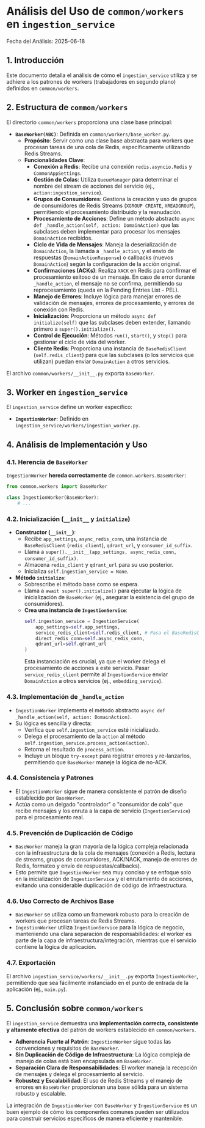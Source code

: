 # Análisis del Uso de `common/workers` en `ingestion_service`

Fecha del Análisis: 2025-06-18

## 1. Introducción

Este documento detalla el análisis de cómo el `ingestion_service` utiliza y se adhiere a los patrones de workers (trabajadores en segundo plano) definidos en `common/workers`.

## 2. Estructura de `common/workers`

El directorio `common/workers` proporciona una clase base principal:

- **`BaseWorker(ABC)`**: Definida en `common/workers/base_worker.py`.
    - **Propósito**: Servir como una clase base abstracta para workers que procesan tareas de una cola de Redis, específicamente utilizando Redis Streams.
    - **Funcionalidades Clave**:
        - **Conexión a Redis**: Recibe una conexión `redis.asyncio.Redis` y `CommonAppSettings`.
        - **Gestión de Colas**: Utiliza `QueueManager` para determinar el nombre del stream de acciones del servicio (ej., `action:ingestion_service`).
        - **Grupos de Consumidores**: Gestiona la creación y uso de grupos de consumidores de Redis Streams (`XGROUP CREATE`, `XREADGROUP`), permitiendo el procesamiento distribuido y la reanudación.
        - **Procesamiento de Acciones**: Define un método abstracto `async def _handle_action(self, action: DomainAction)` que las subclases deben implementar para procesar los mensajes `DomainAction` recibidos.
        - **Ciclo de Vida de Mensajes**: Maneja la deserialización de `DomainAction`, la llamada a `_handle_action`, y el envío de respuestas (`DomainActionResponse`) o callbacks (nuevos `DomainAction`) según la configuración de la acción original.
        - **Confirmaciones (ACKs)**: Realiza `XACK` en Redis para confirmar el procesamiento exitoso de un mensaje. En caso de error durante `_handle_action`, el mensaje no se confirma, permitiendo su reprocesamiento (queda en la Pending Entries List - PEL).
        - **Manejo de Errores**: Incluye lógica para manejar errores de validación de mensajes, errores de procesamiento, y errores de conexión con Redis.
        - **Inicialización**: Proporciona un método `async def initialize(self)` que las subclases deben extender, llamando primero a `super().initialize()`.
        - **Control de Ejecución**: Métodos `run()`, `start()`, y `stop()` para gestionar el ciclo de vida del worker.
        - **Cliente Redis**: Proporciona una instancia de `BaseRedisClient` (`self.redis_client`) para que las subclases (o los servicios que utilizan) puedan enviar `DomainAction` a otros servicios.

El archivo `common/workers/__init__.py` exporta `BaseWorker`.

## 3. Worker en `ingestion_service`

El `ingestion_service` define un worker específico:

- **`IngestionWorker`**: Definido en `ingestion_service/workers/ingestion_worker.py`.

## 4. Análisis de Implementación y Uso

### 4.1. Herencia de `BaseWorker`

`IngestionWorker` **hereda correctamente** de `common.workers.BaseWorker`:

```python
from common.workers import BaseWorker

class IngestionWorker(BaseWorker):
    # ...
```

### 4.2. Inicialización (`__init__` y `initialize`)

- **Constructor (`__init__`)**: 
    - Recibe `app_settings`, `async_redis_conn`, una instancia de `BaseRedisClient` (`redis_client`), `qdrant_url`, y `consumer_id_suffix`.
    - Llama a `super().__init__(app_settings, async_redis_conn, consumer_id_suffix)`.
    - Almacena `redis_client` y `qdrant_url` para su uso posterior.
    - Inicializa `self.ingestion_service = None`.
- **Método `initialize`**: 
    - Sobrescribe el método base como se espera.
    - Llama a `await super().initialize()` para ejecutar la lógica de inicialización de `BaseWorker` (ej., asegurar la existencia del grupo de consumidores).
    - **Crea una instancia de `IngestionService`**: 
        ```python
        self.ingestion_service = IngestionService(
            app_settings=self.app_settings,
            service_redis_client=self.redis_client, # Pasa el BaseRedisClient
            direct_redis_conn=self.async_redis_conn,
            qdrant_url=self.qdrant_url
        )
        ```
      Esta instanciación es crucial, ya que el worker delega el procesamiento de acciones a este servicio. Pasar `service_redis_client` permite al `IngestionService` enviar `DomainAction` a otros servicios (ej., `embedding_service`).

### 4.3. Implementación de `_handle_action`

- `IngestionWorker` implementa el método abstracto `async def _handle_action(self, action: DomainAction)`.
- Su lógica es sencilla y directa:
    - Verifica que `self.ingestion_service` esté inicializado.
    - Delega el procesamiento de la `action` al método `self.ingestion_service.process_action(action)`.
    - Retorna el resultado de `process_action`.
    - Incluye un bloque `try-except` para registrar errores y re-lanzarlos, permitiendo que `BaseWorker` maneje la lógica de no-ACK.

### 4.4. Consistencia y Patrones

- El `IngestionWorker` sigue de manera consistente el patrón de diseño establecido por `BaseWorker`.
- Actúa como un delgado "controlador" o "consumidor de cola" que recibe mensajes y los enruta a la capa de servicio (`IngestionService`) para el procesamiento real.

### 4.5. Prevención de Duplicación de Código

- `BaseWorker` maneja la gran mayoría de la lógica compleja relacionada con la infraestructura de la cola de mensajes (conexión a Redis, lectura de streams, grupos de consumidores, ACK/NACK, manejo de errores de Redis, formateo y envío de respuestas/callbacks).
- Esto permite que `IngestionWorker` sea muy conciso y se enfoque solo en la inicialización de `IngestionService` y el enrutamiento de acciones, evitando una considerable duplicación de código de infraestructura.

### 4.6. Uso Correcto de Archivos Base

- `BaseWorker` se utiliza como un framework robusto para la creación de workers que procesan tareas de Redis Streams.
- `IngestionWorker` utiliza `IngestionService` para la lógica de negocio, manteniendo una clara separación de responsabilidades: el worker es parte de la capa de infraestructura/integración, mientras que el servicio contiene la lógica de aplicación.

### 4.7. Exportación

El archivo `ingestion_service/workers/__init__.py` exporta `IngestionWorker`, permitiendo que sea fácilmente instanciado en el punto de entrada de la aplicación (ej., `main.py`).

## 5. Conclusión sobre `common/workers`

El `ingestion_service` demuestra una **implementación correcta, consistente y altamente efectiva** del patrón de workers establecido en `common/workers`.

- **Adherencia Fuerte al Patrón**: `IngestionWorker` sigue todas las convenciones y requisitos de `BaseWorker`.
- **Sin Duplicación de Código de Infraestructura**: La lógica compleja de manejo de colas está bien encapsulada en `BaseWorker`.
- **Separación Clara de Responsabilidades**: El worker maneja la recepción de mensajes y delega el procesamiento al servicio.
- **Robustez y Escalabilidad**: El uso de Redis Streams y el manejo de errores en `BaseWorker` proporcionan una base sólida para un sistema robusto y escalable.

La integración de `IngestionWorker` con `BaseWorker` y `IngestionService` es un buen ejemplo de cómo los componentes comunes pueden ser utilizados para construir servicios específicos de manera eficiente y mantenible.
